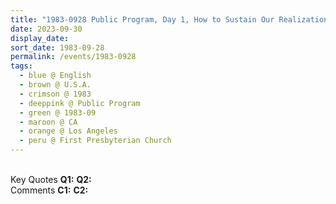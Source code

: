 ```yaml
---
title: "1983-0928 Public Program, Day 1, How to Sustain Our Realization, First Presbyterian Church, 112 Bulkley Avenue, Sausalito (11 kms N of San Francisco), CA, U.S.A."
date: 2023-09-30
display_date: 
sort_date: 1983-09-28
permalink: /events/1983-0928
tags:
  - blue @ English
  - brown @ U.S.A.
  - crimson @ 1983
  - deeppink @ Public Program
  - green @ 1983-09
  - maroon @ CA
  - orange @ Los Angeles
  - peru @ First Presbyterian Church
---
```


<br>

<wave-list>
  <list-title color="DarkSeaGreen" width="55">Key Quotes</list-title>
  <list-item color="BlanchedAlmond" width="280"><b>Q1:</b> <i></i></list-item>
  <list-item color="Lavender" width="280"><b>Q2:</b> <i></i></list-item>
</wave-list>

<br>

<wave-list>
  <list-title color="DarkSeaGreen" width="55">Comments</list-title>
  <list-item color="BlanchedAlmond" width="280"><b>C1:</b> <i></i></list-item>
  <list-item color="Lavender" width="280"><b>C2:</b> <i></i></list-item>
</wave-list>